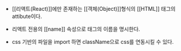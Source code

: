 - [[리액트(React)]]에만 존재하는 [[객체(Object)]]형식의 [[HTML]] 태그의 attibute이다.

- 리액트 전용의 [[name]] 속성으로 태그의 이름을 명시한다.
- css 기반의 파일을 import 하면 className으로 css를 연동시킬 수 있다.